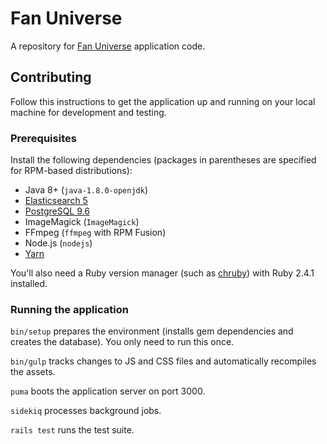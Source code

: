 # Fan Universe

A repository for [Fan Universe](https://www.fanuniverse.org) application code.

## Contributing

Follow this instructions to get the application up and running
on your local machine for development and testing.

### Prerequisites

Install the following dependencies
(packages in parentheses are specified for RPM-based distributions):

* Java 8+ (`java-1.8.0-openjdk`)
* [Elasticsearch 5](https://www.elastic.co/guide/en/elasticsearch/reference/current/rpm.html)
* [PostgreSQL 9.6](https://www.postgresql.org/download/linux/redhat/#yum)
* ImageMagick (`ImageMagick`)
* FFmpeg (`ffmpeg` with RPM Fusion)
* Node.js (`nodejs`)
* [Yarn](https://yarnpkg.com/en/docs/install)

You'll also need a Ruby version manager
(such as [chruby](https://github.com/postmodern/chruby)) with Ruby 2.4.1 installed.

### Running the application

`bin/setup` prepares the environment (installs gem dependencies and
creates the database). You only need to run this once.

`bin/gulp` tracks changes to JS and CSS files and automatically recompiles the assets.

`puma` boots the application server on port 3000.

`sidekiq` processes background jobs.

`rails test` runs the test suite.
